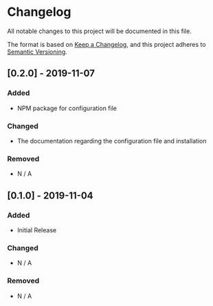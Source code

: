 # Changelog

All notable changes to this project will be documented in this file.

The format is based on [Keep a Changelog](https://keepachangelog.com/en/1.0.0/), and this project
adheres to [Semantic Versioning](https://semver.org/spec/v2.0.0.html).

## [0.2.0] - 2019-11-07

### Added

- NPM package for configuration file

### Changed

- The documentation regarding the configuration file and installation

### Removed

- N / A

## [0.1.0] - 2019-11-04

### Added

- Initial Release

### Changed

- N / A

### Removed

- N / A
